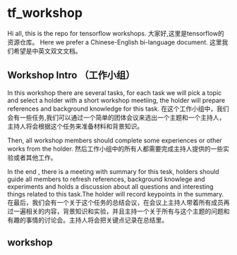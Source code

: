 # tf_workshop
Hi all, this is the repo for tensorflow workshops.
大家好,这里是tensorflow的资源仓库。
Here we prefer a Chinese-English bi-language document.
这里我们希望是中英文双文文档。
## Workshop Intro （工作小组）
In this workshop there are several tasks, for each task we will pick a topic and select a holder with a short workshop meetiing, the holder will  prepare references and background knowledge for this task.
在这个工作小组中，我们会有一些任务,我们可以通过一个简单的团体会议来选出一个主题和一个主持人，主持人将会根据这个任务来准备材料和背景知识。

Then, all workshop members should complete some experiences or other works from the holder.
然后工作小组中的所有人都需要完成主持人提供的一些实验或者其他工作。

In the end , there is a meeting with summary for this tesk, holders should guide all members to refresh references, background knowlege and experiments and holds a discussion about all questions and interesting things related to this task.The holder will record keypoints in the summary.
在最后，我们会有一个关于这个任务的总结会议，在会议上主持人带着所有成员再过一遍相关的内容，背景知识和实验，并且主持一个关于所有与这个主题的问题和有趣的事情的讨论会。主持人将会把关键点记录在总结里。

## workshop 
